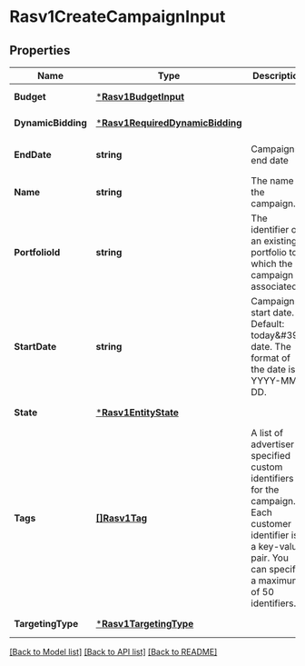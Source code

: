 # Rasv1CreateCampaignInput

## Properties
Name | Type | Description | Notes
------------ | ------------- | ------------- | -------------
**Budget** | [***Rasv1BudgetInput**](RASv1BudgetInput.md) |  | [default to null]
**DynamicBidding** | [***Rasv1RequiredDynamicBidding**](RASv1RequiredDynamicBidding.md) |  | [default to null]
**EndDate** | **string** | Campaign end date | [optional] [default to null]
**Name** | **string** | The name of the campaign. | [default to null]
**PortfolioId** | **string** | The identifier of an existing portfolio to which the campaign is associated. | [optional] [default to null]
**StartDate** | **string** | Campaign start date. Default: today&amp;#39;s date. The format of the date is YYYY-MM-DD. | [optional] [default to null]
**State** | [***Rasv1EntityState**](RASv1EntityState.md) |  | [default to null]
**Tags** | [**[]Rasv1Tag**](RASv1Tag.md) | A list of advertiser-specified custom identifiers for the campaign. Each customer identifier is a key-value pair. You can specify a maximum of 50 identifiers. | [optional] [default to null]
**TargetingType** | [***Rasv1TargetingType**](RASv1TargetingType.md) |  | [default to null]

[[Back to Model list]](../README.md#documentation-for-models) [[Back to API list]](../README.md#documentation-for-api-endpoints) [[Back to README]](../README.md)

